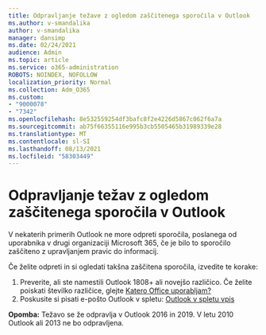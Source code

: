 ```yaml
---
title: Odpravljanje težave z ogledom zaščitenega sporočila v Outlook
ms.author: v-smandalika
author: v-smandalika
manager: dansimp
ms.date: 02/24/2021
audience: Admin
ms.topic: article
ms.service: o365-administration
ROBOTS: NOINDEX, NOFOLLOW
localization_priority: Normal
ms.collection: Adm_O365
ms.custom:
- "9000078"
- "7342"
ms.openlocfilehash: 8e532559254df3bafc8f2e4226d5867c062f6a7a
ms.sourcegitcommit: ab75f66355116e995b3cb5505465b31989339e28
ms.translationtype: MT
ms.contentlocale: sl-SI
ms.lasthandoff: 08/13/2021
ms.locfileid: "58303449"
---
```

# <a name="fix-problem-viewing-protected-message-in-outlook"></a>Odpravljanje težav z ogledom zaščitenega sporočila v Outlook

V nekaterih primerih Outlook ne more odpreti sporočila, poslanega od uporabnika v drugi organizaciji Microsoft 365, če je bilo to sporočilo zaščiteno z upravljanjem pravic do informacij.

Če želite odpreti in si ogledati takšna zaščitena sporočila, izvedite te korake:

1. Preverite, ali ste namestili Outlook 1808+ ali novejšo različico. Če želite poiskati številko različice, glejte [Katero Office uporabljam?](https://support.microsoft.com/office/about-office-what-version-of-office-am-i-using-932788b8-a3ce-44bf-bb09-e334518b8b19)
2. Poskusite si pisati e-pošto Outlook v spletu: [Outlook v spletu vpis](https://outlook.office365.com/mail/inbox)

**Opomba:** Težavo se že odpravlja v Outlook 2016 in 2019. V letu 2010 Outlook ali 2013 ne bo odpravljena.
